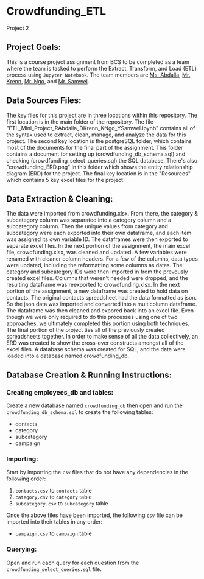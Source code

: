 # Crowdfunding_ETL
Project 2

## Project Goals:
This is a course project assignment from BCS to be completed as a team where the team is tasked to perform the Extract, Transform, and Load (ETL) process using <code>Jupyter Notebook</code>. The team members are <a href="https://github.com/rrrrasha">Ms. Abdalla</a>, <a href="https://github.com/drkrenn">Mr. Krenn</a>, <a href="https://github.com/123noob1">Mr. Ngo</a>, and <a href="https://github.com/yoerisamwel">Mr. Samwel</a>.

## Data Sources Files:
The key files for this project are in three locations within this repository. 
The first location is in the main folder of the repository. The file "ETL_Mini_Project_RAbdalla_DKrenn_KNgo_YSamwel.ipynb" contains all of the syntax used to extract, clean, manage, and analyze the data for this project. 
The second key location is the postgreSQL folder, which contains most of the documents for the final part of the assignment. This folder contains a document for setting up (crowdfunding_db_schema.sql) and checking (crowdfunding_select_queries.sql) the SQL database. There's also "crowdfunding_ERD.png" in this folder which shows the entity relationship diagram (ERD) for the project. 
The final key location is in the "Resources" which contains 5 key excel files for the project. 

## Data Extraction & Cleaning: 
The data were imported from crowdfunding.xlsx. From there, the category & subcategory column was separated into a category column and a subcategory column. Then the unique values from category and subcategory were each exported into their own dataframe, and each item was assigned its own variable ID. The dataframes were then exported to separate excel files. 
In the next portion of the assignment, the main excel file, crowdfunding.xlsx, was cleaned and updated. A few variables were renamed with cleaner column headers. For a few of the columns, data types were updated, including the reformatting some columns as dates. The category and subcategory IDs were then imported in from the prevously created excel files. Columns that weren't needed were dropped, and the resulting dataframe was reexported to crowdfunding.xlsx. 
In the next portion of the assignment, a new dataframe was created to hold data on contacts. The original contacts spreadsheet had the data formatted as json. So the json data was imported and converted into a multicolumn dataframe. The dataframe was then cleaned and expored back into an excel file. Even though we were only required to do this processes using one of two approaches, we ultimately completed this portion using both techniques. 
The final portion of the project ties all of the previously created spreadsheets together. In order to make sense of all the data collectively, an ERD was created to show the cross-over constructs amongst all of the excel files. A database schema was created for SQL, and the data were loaded into a database named crowdfunding_db.

## Database Creation & Running Instructions:
### Creating employees_db and tables:
Create a new database named <code>crowdfunding_db</code> then open and run the <code>crowdfunding_db_schema.sql</code> to create the following tables:
- contacts
- category
- subcategory
- campaign

### Importing:
Start by importing the <code>csv</code> files that do not have any dependencies in the following order:
1) <code>contacts.csv</code> to <code>contacts</code> table
2) <code>category.csv</code> to <code>category</code> table
3) <code>subcategory.csv</code> to <code>subcategory</code> table

Once the above files have been imported, the following <code>csv</code> file can be imported into their tables in any order:
- <code>campaign.csv</code> to <code>campaign</code> table

### Querying:
Open and run each query for each question from the <code>crowdfunding_select_queries.sql</code> file.

